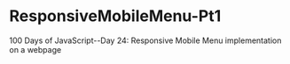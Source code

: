 # ResponsiveMobileMenu-Pt1
100 Days of JavaScript--Day 24: Responsive Mobile Menu implementation on a webpage
